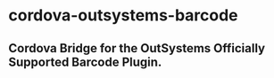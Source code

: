 # cordova-outsystems-barcode

## Cordova Bridge for the OutSystems Officially Supported Barcode Plugin.